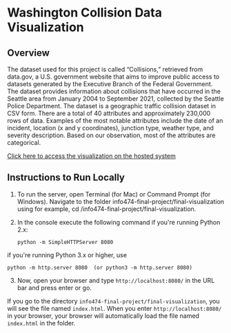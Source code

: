 # Washington Collision Data Visualization

## Overview
The dataset used for this project is called “Collisions,” retrieved from data.gov, a U.S. government website that aims to improve public access to datasets generated by the Executive Branch of the Federal Government. The dataset provides information about collisions that have occurred in the Seattle area from January 2004 to September 2021, collected by the Seattle Police Department. The dataset is a geographic traffic collision dataset in CSV form. There are a total of 40 attributes and approximately 230,000 rows of data. Examples of the most notable attributes include the date of an incident, location (x and y coordinates), junction type, weather type, and severity description. Based on our observation, most of the attributes are categorical.


[Click here to access the visualization on the hosted system](https://danielpham0.github.io/info474-final-project/final-visualization/)

## Instructions to Run Locally
1. To run the server, open Terminal (for Mac) or Command Prompt (for Windows). Navigate to the folder info474-final-project/final-visualization using for example, cd /info474-final-project/final-visualization.
2. In the console execute the following command if you're running Python 2.x:

    `python -m SimpleHTTPServer 8080`

if you're running Python 3.x or higher, use

`python -m http.server 8080  (or python3 -m http.server 8080)`

3. Now, open your browser and type `http://localhost:8080/` in the URL bar and press enter or go.

If you go to the directory `info474-final-project/final-visualization`, you will see the file named `index.html`. When you enter `http://localhost:8080/` in your browser, your browser will automatically load the file named `index.html` in the folder.
